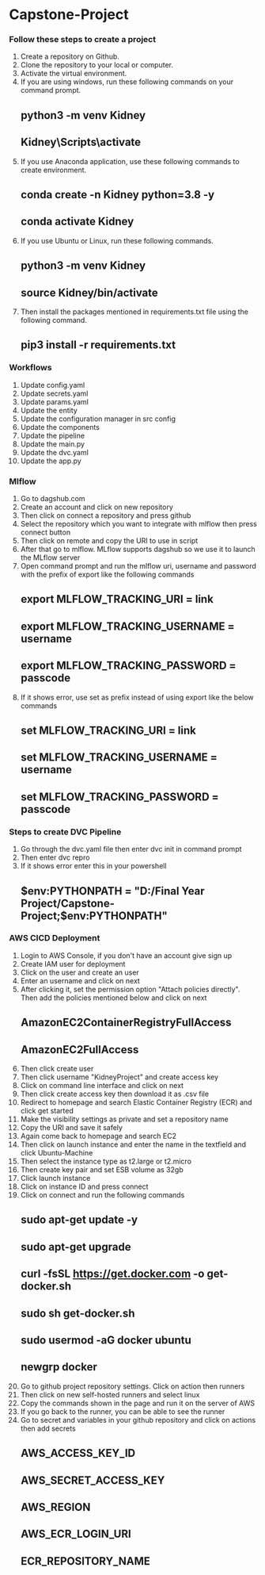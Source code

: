 # Capstone-Project
### Follow these steps to create a project

1. Create a repository on Github.
2. Clone the repository to your local or computer.
3. Activate the virtual environment.
4. If you are using windows, run these following commands on your command prompt. 
    ## python3 -m venv Kidney 
    ## Kidney\Scripts\activate
5. If you use Anaconda application, use these following commands to create environment. 
    ## conda create -n Kidney python=3.8 -y 
    ## conda activate Kidney
6. If you use Ubuntu or Linux, run these following commands. 
    ## python3 -m venv Kidney 
    ## source Kidney/bin/activate
7. Then install the packages mentioned in requirements.txt file using the following command. 
    ## pip3 install -r requirements.txt

### Workflows

1. Update config.yaml
2. Update secrets.yaml
3. Update params.yaml
4. Update the entity
5. Update the configuration manager in src config
6. Update the components
7. Update the pipeline
8. Update the main.py
9. Update the dvc.yaml
10. Update the app.py

### Mlflow

1. Go to dagshub.com
2. Create an account and click on new repository
3. Then click on connect a repository and press github
4. Select the repository which you want to integrate with mlflow then press connect button
5. Then click on remote and copy the URI to use in script
6. After that go to mlflow. MLflow supports dagshub so we use it to launch the MLflow server 
7. Open command prompt and run the mlflow uri, username and password with the prefix of export like the following commands
    ## export MLFLOW_TRACKING_URI = link
    ## export MLFLOW_TRACKING_USERNAME = username
    ## export MLFLOW_TRACKING_PASSWORD = passcode
8. If it shows error, use set as prefix instead of using export like the below commands
    ## set MLFLOW_TRACKING_URI = link
    ## set MLFLOW_TRACKING_USERNAME = username
    ## set MLFLOW_TRACKING_PASSWORD = passcode

### Steps to create DVC Pipeline

1. Go through the dvc.yaml file then enter dvc init in command prompt
2. Then enter dvc repro
3. If it shows error enter this in your powershell 
    ## $env:PYTHONPATH = "D:/Final Year Project/Capstone-Project;$env:PYTHONPATH"

### AWS CICD Deployment

1. Login to AWS Console, if you don't have an account give sign up
2. Create IAM user for deployment
3. Click on the user and create an user
4. Enter an username and click on next
5. After clicking it, set the permission option "Attach policies directly". Then add the policies mentioned below and click on next
    ## AmazonEC2ContainerRegistryFullAccess
    ## AmazonEC2FullAccess
5. Then click create user
6. Then click username "KidneyProject" and create access key
7. Click on command line interface and click on next
8. Then click create access key then download it as .csv file
9. Redirect to homepage and search Elastic Container Registry (ECR) and click get started
10. Make the visibility settings as private and set a repository name
11. Copy the URI and save it safely
12. Again come back to homepage and search EC2
13. Then click on launch instance and enter the name in the textfield and click Ubuntu-Machine
14. Then select the instance type as t2.large or t2.micro
15. Then create key pair and set ESB volume as 32gb
16. Click launch instance
17. Click on instance ID and press connect
18. Click on connect and run the following commands
    ## sudo apt-get update -y
    ## sudo apt-get upgrade
    ## curl -fsSL https://get.docker.com -o get-docker.sh
    ## sudo sh get-docker.sh
    ## sudo usermod -aG docker ubuntu
    ## newgrp docker
19. Go to github project repository settings. Click on action then runners
20. Then click on new self-hosted runners and select linux
21. Copy the commands shown in the page and run it on the server of AWS
22. If you go back to the runner, you can be able to see the runner
23. Go to secret and variables in your github repository and click on actions then add secrets
    ## AWS_ACCESS_KEY_ID
    ## AWS_SECRET_ACCESS_KEY
    ## AWS_REGION 
    ## AWS_ECR_LOGIN_URI
    ## ECR_REPOSITORY_NAME